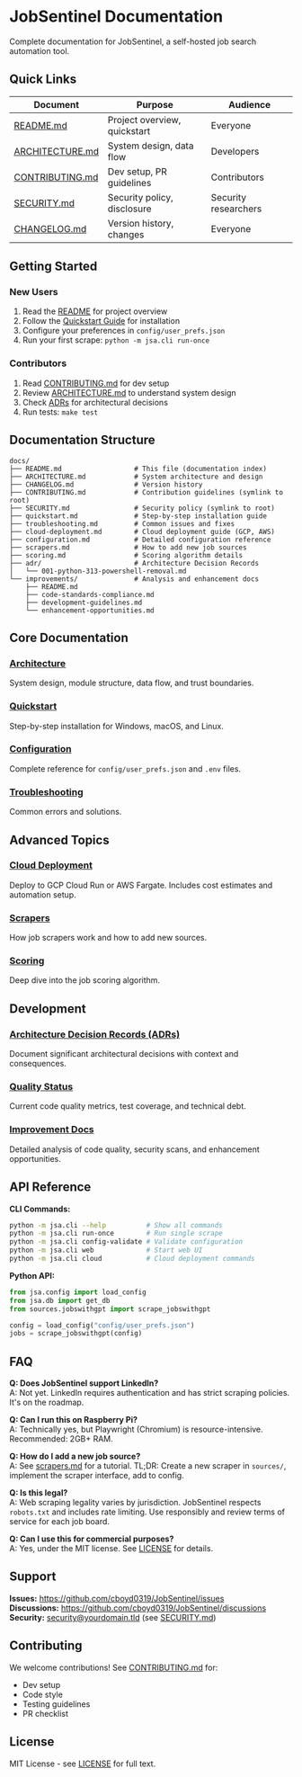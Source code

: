# JobSentinel Documentation

Complete documentation for JobSentinel, a self-hosted job search automation tool.

## Quick Links

| Document | Purpose | Audience |
|----------|---------|----------|
| [README.md](../README.md) | Project overview, quickstart | Everyone |
| [ARCHITECTURE.md](ARCHITECTURE.md) | System design, data flow | Developers |
| [CONTRIBUTING.md](../CONTRIBUTING.md) | Dev setup, PR guidelines | Contributors |
| [SECURITY.md](../SECURITY.md) | Security policy, disclosure | Security researchers |
| [CHANGELOG.md](CHANGELOG.md) | Version history, changes | Everyone |

## Getting Started

### New Users
1. Read the [README](../README.md) for project overview
2. Follow the [Quickstart Guide](quickstart.md) for installation
3. Configure your preferences in `config/user_prefs.json`
4. Run your first scrape: `python -m jsa.cli run-once`

### Contributors
1. Read [CONTRIBUTING.md](../CONTRIBUTING.md) for dev setup
2. Review [ARCHITECTURE.md](ARCHITECTURE.md) to understand system design
3. Check [ADRs](adr/) for architectural decisions
4. Run tests: `make test`

## Documentation Structure

```
docs/
├── README.md                  # This file (documentation index)
├── ARCHITECTURE.md            # System architecture and design
├── CHANGELOG.md               # Version history
├── CONTRIBUTING.md            # Contribution guidelines (symlink to root)
├── SECURITY.md                # Security policy (symlink to root)
├── quickstart.md              # Step-by-step installation guide
├── troubleshooting.md         # Common issues and fixes
├── cloud-deployment.md        # Cloud deployment guide (GCP, AWS)
├── configuration.md           # Detailed configuration reference
├── scrapers.md                # How to add new job sources
├── scoring.md                 # Scoring algorithm details
├── adr/                       # Architecture Decision Records
│   └── 001-python-313-powershell-removal.md
└── improvements/              # Analysis and enhancement docs
    ├── README.md
    ├── code-standards-compliance.md
    ├── development-guidelines.md
    └── enhancement-opportunities.md
```

## Core Documentation

### [Architecture](ARCHITECTURE.md)
System design, module structure, data flow, and trust boundaries.

### [Quickstart](quickstart.md)
Step-by-step installation for Windows, macOS, and Linux.

### [Configuration](configuration.md)
Complete reference for `config/user_prefs.json` and `.env` files.

### [Troubleshooting](troubleshooting.md)
Common errors and solutions.

## Advanced Topics

### [Cloud Deployment](cloud-deployment.md)
Deploy to GCP Cloud Run or AWS Fargate. Includes cost estimates and automation setup.

### [Scrapers](scrapers.md)
How job scrapers work and how to add new sources.

### [Scoring](scoring.md)
Deep dive into the job scoring algorithm.

## Development

### [Architecture Decision Records (ADRs)](adr/)
Document significant architectural decisions with context and consequences.

### [Quality Status](QUALITY_STATUS.md)
Current code quality metrics, test coverage, and technical debt.

### [Improvement Docs](improvements/)
Detailed analysis of code quality, security scans, and enhancement opportunities.

## API Reference

**CLI Commands:**
```bash
python -m jsa.cli --help          # Show all commands
python -m jsa.cli run-once        # Run single scrape
python -m jsa.cli config-validate # Validate configuration
python -m jsa.cli web             # Start web UI
python -m jsa.cli cloud           # Cloud deployment commands
```

**Python API:**
```python
from jsa.config import load_config
from jsa.db import get_db
from sources.jobswithgpt import scrape_jobswithgpt

config = load_config("config/user_prefs.json")
jobs = scrape_jobswithgpt(config)
```

## FAQ

**Q: Does JobSentinel support LinkedIn?**  
A: Not yet. LinkedIn requires authentication and has strict scraping policies. It's on the roadmap.

**Q: Can I run this on Raspberry Pi?**  
A: Technically yes, but Playwright (Chromium) is resource-intensive. Recommended: 2GB+ RAM.

**Q: How do I add a new job source?**  
A: See [scrapers.md](scrapers.md) for a tutorial. TL;DR: Create a new scraper in `sources/`, implement the scraper interface, add to config.

**Q: Is this legal?**  
A: Web scraping legality varies by jurisdiction. JobSentinel respects `robots.txt` and includes rate limiting. Use responsibly and review terms of service for each job board.

**Q: Can I use this for commercial purposes?**  
A: Yes, under the MIT license. See [LICENSE](../LICENSE) for details.

## Support

**Issues:** https://github.com/cboyd0319/JobSentinel/issues  
**Discussions:** https://github.com/cboyd0319/JobSentinel/discussions  
**Security:** security@yourdomain.tld (see [SECURITY.md](../SECURITY.md))

## Contributing

We welcome contributions! See [CONTRIBUTING.md](../CONTRIBUTING.md) for:
- Dev setup
- Code style
- Testing guidelines
- PR checklist

## License

MIT License - see [LICENSE](../LICENSE) for full text.
